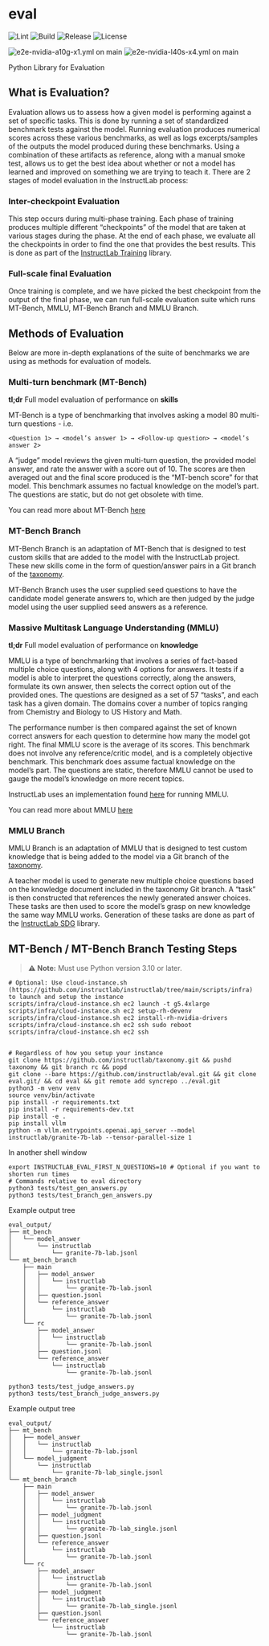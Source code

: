 # eval

![Lint](https://github.com/instructlab/eval/actions/workflows/lint.yml/badge.svg?branch=main)
![Build](https://github.com/instructlab/eval/actions/workflows/pypi.yaml/badge.svg?branch=main)
![Release](https://img.shields.io/github/v/release/instructlab/eval)
![License](https://img.shields.io/github/license/instructlab/eval)

![`e2e-nvidia-a10g-x1.yml` on `main`](https://github.com/instructlab/eval/actions/workflows/e2e-nvidia-a10g-x1.yml/badge.svg?branch=main)
![`e2e-nvidia-l40s-x4.yml` on `main`](https://github.com/instructlab/eval/actions/workflows/e2e-nvidia-l40s-x4.yml/badge.svg?branch=main)

Python Library for Evaluation

## What is Evaluation?

Evaluation allows us to assess how a given model is performing against a set of specific tasks. This is done by running a set of standardized benchmark tests against
the model. Running evaluation produces numerical scores across these various benchmarks, as well as logs excerpts/samples of the outputs the model produced during these
benchmarks. Using a combination of these artifacts as reference, along with a manual smoke test, allows us to get the best idea about whether or not a model has learned
and improved on something we are trying to teach it. There are 2 stages of model evaluation in the InstructLab process:

### Inter-checkpoint Evaluation

This step occurs during multi-phase training. Each phase of training produces multiple different “checkpoints” of the model that are taken at various stages during
the phase. At the end of each phase, we evaluate all the checkpoints in order to find the one that provides the best results. This is done as part of the
[InstructLab Training](https://github.com/instructlab/training) library.

### Full-scale final Evaluation

Once training is complete, and we have picked the best checkpoint from the output of the final phase, we can run full-scale evaluation suite which runs MT-Bench, MMLU,
MT-Bench Branch and MMLU Branch.

## Methods of Evaluation

Below are more in-depth explanations of the suite of benchmarks we are using as methods for evaluation of models.

### Multi-turn benchmark (MT-Bench)

**tl;dr** Full model evaluation of performance on **skills**

MT-Bench is a type of benchmarking that involves asking a model 80 multi-turn questions - i.e.

```text
<Question 1> → <model’s answer 1> → <Follow-up question> → <model’s answer 2>
```

A “judge” model reviews the given multi-turn question, the provided model answer, and rate the answer with a score out of 10. The scores are then averaged out
and the final score produced is the “MT-bench score” for that model. This benchmark assumes no factual knowledge on the model’s part. The questions are static, but do not get obsolete with time.

You can read more about MT-Bench [here](https://arxiv.org/abs/2306.05685)

### MT-Bench Branch

MT-Bench Branch is an adaptation of MT-Bench that is designed to test custom skills that are added to the model with the InstructLab project. These new skills
come in the form of question/answer pairs in a Git branch of the [taxonomy](https://github.com/instructlab/taxonomy).

MT-Bench Branch uses the user supplied seed questions to have the candidate model generate answers to, which are then judged by the judge model using the user supplied
seed answers as a reference.

### Massive Multitask Language Understanding (MMLU)

**tl;dr** Full model evaluation of performance on **knowledge**

MMLU is a type of benchmarking that involves a series of fact-based multiple choice questions, along with 4 options for answers. It tests if a model is able to interpret
the questions correctly, along the answers, formulate its own answer, then selects the correct option out of the provided ones. The questions are designed as a set
of 57 “tasks”, and each task has a given domain. The domains cover a number of topics ranging from Chemistry and Biology to US History and Math.

The performance number is then compared against the set of known correct answers for each question to determine how many the model got right. The final MMLU score is the
average of its scores. This benchmark does not involve any reference/critic model, and is a completely objective benchmark. This benchmark does assume factual knowledge
on the model’s part. The questions are static, therefore MMLU cannot be used to gauge the model’s knowledge on more recent topics.

InstructLab uses an implementation found [here](https://github.com/EleutherAI/lm-evaluation-harness) for running MMLU.

You can read more about MMLU [here](https://arxiv.org/abs/2306.05685)

### MMLU Branch

MMLU Branch is an adaptation of MMLU that is designed to test custom knowledge that is being added to the model via a Git branch of the [taxonomy](https://github.com/instructlab/taxonomy).

A teacher model is used to generate new multiple choice questions based on the knowledge document included in the taxonomy Git branch. A “task” is then constructed that references the newly generated answer choices. These tasks are then used to score the model’s grasp on new knowledge the same way MMLU works. Generation of these tasks are done as part of the [InstructLab SDG](https://github.com/instructlab/sdg) library.

## MT-Bench / MT-Bench Branch Testing Steps

> **⚠️ Note:** Must use Python version 3.10 or later.

```shell
# Optional: Use cloud-instance.sh (https://github.com/instructlab/instructlab/tree/main/scripts/infra) to launch and setup the instance
scripts/infra/cloud-instance.sh ec2 launch -t g5.4xlarge
scripts/infra/cloud-instance.sh ec2 setup-rh-devenv
scripts/infra/cloud-instance.sh ec2 install-rh-nvidia-drivers
scripts/infra/cloud-instance.sh ec2 ssh sudo reboot
scripts/infra/cloud-instance.sh ec2 ssh


# Regardless of how you setup your instance
git clone https://github.com/instructlab/taxonomy.git && pushd taxonomy && git branch rc && popd
git clone --bare https://github.com/instructlab/eval.git && git clone eval.git/ && cd eval && git remote add syncrepo ../eval.git
python3 -m venv venv
source venv/bin/activate
pip install -r requirements.txt
pip install -r requirements-dev.txt
pip install -e .
pip install vllm
python -m vllm.entrypoints.openai.api_server --model instructlab/granite-7b-lab --tensor-parallel-size 1
```

In another shell window

```shell
export INSTRUCTLAB_EVAL_FIRST_N_QUESTIONS=10 # Optional if you want to shorten run times
# Commands relative to eval directory
python3 tests/test_gen_answers.py
python3 tests/test_branch_gen_answers.py
```

Example output tree

```shell
eval_output/
├── mt_bench
│   └── model_answer
│       └── instructlab
│           └── granite-7b-lab.jsonl
└── mt_bench_branch
    ├── main
    │   ├── model_answer
    │   │   └── instructlab
    │   │       └── granite-7b-lab.jsonl
    │   ├── question.jsonl
    │   └── reference_answer
    │       └── instructlab
    │           └── granite-7b-lab.jsonl
    └── rc
        ├── model_answer
        │   └── instructlab
        │       └── granite-7b-lab.jsonl
        ├── question.jsonl
        └── reference_answer
            └── instructlab
                └── granite-7b-lab.jsonl
```

```shell
python3 tests/test_judge_answers.py
python3 tests/test_branch_judge_answers.py
```

Example output tree

```shell
eval_output/
├── mt_bench
│   ├── model_answer
│   │   └── instructlab
│   │       └── granite-7b-lab.jsonl
│   └── model_judgment
│       └── instructlab
│           └── granite-7b-lab_single.jsonl
└── mt_bench_branch
    ├── main
    │   ├── model_answer
    │   │   └── instructlab
    │   │       └── granite-7b-lab.jsonl
    │   ├── model_judgment
    │   │   └── instructlab
    │   │       └── granite-7b-lab_single.jsonl
    │   ├── question.jsonl
    │   └── reference_answer
    │       └── instructlab
    │           └── granite-7b-lab.jsonl
    └── rc
        ├── model_answer
        │   └── instructlab
        │       └── granite-7b-lab.jsonl
        ├── model_judgment
        │   └── instructlab
        │       └── granite-7b-lab_single.jsonl
        ├── question.jsonl
        └── reference_answer
            └── instructlab
                └── granite-7b-lab.jsonl
```
